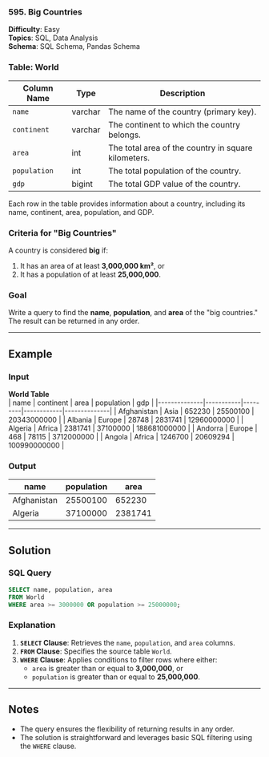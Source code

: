 ### 595. Big Countries  
**Difficulty**: Easy  
**Topics**: SQL, Data Analysis  
**Schema**: SQL Schema, Pandas Schema  

### Table: World  

| Column Name | Type    | Description                                                                 |
|-------------|---------|-----------------------------------------------------------------------------|
| `name`      | varchar | The name of the country (primary key).                                     |
| `continent` | varchar | The continent to which the country belongs.                               |
| `area`      | int     | The total area of the country in square kilometers.                       |
| `population`| int     | The total population of the country.                                      |
| `gdp`       | bigint  | The total GDP value of the country.                                       |

Each row in the table provides information about a country, including its name, continent, area, population, and GDP.

### Criteria for "Big Countries"
A country is considered **big** if:  
1. It has an area of at least **3,000,000 km²**, or  
2. It has a population of at least **25,000,000**.

### Goal
Write a query to find the **name**, **population**, and **area** of the "big countries." The result can be returned in any order.

---

## Example

### Input
**World Table**  
| name         | continent | area    | population | gdp          |
|--------------|-----------|---------|------------|--------------|
| Afghanistan  | Asia      | 652230  | 25500100   | 20343000000  |
| Albania      | Europe    | 28748   | 2831741    | 12960000000  |
| Algeria      | Africa    | 2381741 | 37100000   | 188681000000 |
| Andorra      | Europe    | 468     | 78115      | 3712000000   |
| Angola       | Africa    | 1246700 | 20609294   | 100990000000 |

### Output
| name         | population | area    |
|--------------|------------|---------|
| Afghanistan  | 25500100   | 652230  |
| Algeria      | 37100000   | 2381741 |

---

## Solution

### SQL Query
```sql
SELECT name, population, area
FROM World
WHERE area >= 3000000 OR population >= 25000000;
```

### Explanation
1. **`SELECT` Clause**: Retrieves the `name`, `population`, and `area` columns.  
2. **`FROM` Clause**: Specifies the source table `World`.  
3. **`WHERE` Clause**: Applies conditions to filter rows where either:  
   - `area` is greater than or equal to **3,000,000**, or  
   - `population` is greater than or equal to **25,000,000**.

---

## Notes
- The query ensures the flexibility of returning results in any order.
- The solution is straightforward and leverages basic SQL filtering using the `WHERE` clause. 
